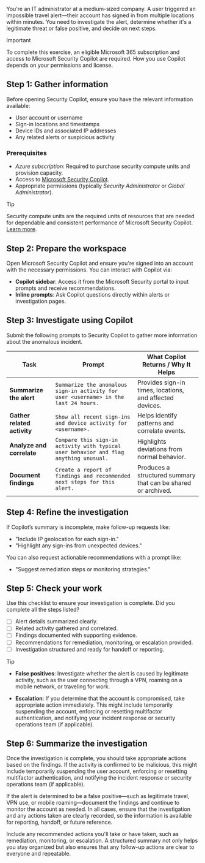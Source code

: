 You're an IT administrator at a medium-sized company. A user triggered an impossible travel alert—their account has signed in from multiple locations within minutes. You need to investigate the alert, determine whether it's a legitimate threat or false positive, and decide on next steps.

> [!IMPORTANT]
> To complete this exercise, an eligible Microsoft 365 subscription and access to Microsoft Security Copilot are required. How you use Copilot depends on your permissions and license.

## Step 1: Gather information

Before opening Security Copilot, ensure you have the relevant information available:

- User account or username
- Sign-in locations and timestamps
- Device IDs and associated IP addresses
- Any related alerts or suspicious activity

### Prerequisites

- *Azure subscription*: Required to purchase security compute units and provision capacity.
- Access to [Microsoft Security Copilot](https://securitycopilot.microsoft.com/).
- Appropriate permissions (typically *Security Administrator* or *Global Administrator*).

> [!TIP]
> Security compute units are the required units of resources that are needed for dependable and consistent performance of Microsoft Security Copilot. [Learn more](/copilot/security/get-started-security-copilot#security-compute-units).

## Step 2: Prepare the workspace

Open Microsoft Security Copilot and ensure you're signed into an account with the necessary permissions. You can interact with Copilot via:

- **Copilot sidebar**: Access it from the Microsoft Security portal to input prompts and receive recommendations.
- **Inline prompts**: Ask Copilot questions directly within alerts or investigation pages.

## Step 3: Investigate using Copilot

Submit the following prompts to Security Copilot to gather more information about the anomalous incident.

| Task                  | Prompt                                                                 | What Copilot Returns / Why It Helps                                         |
|-----------------------|-------------------------------------------------------------------------|-------------------------------------------------------------------------------|
| **Summarize the alert** | `Summarize the anomalous sign-in activity for user <username> in the last 24 hours.` | Provides sign-in times, locations, and affected devices. |
| **Gather related activity** | `Show all recent sign-ins and device activity for <username>.` | Helps identify patterns and correlate events. |
| **Analyze and correlate** | `Compare this sign-in activity with typical user behavior and flag anything unusual.` | Highlights deviations from normal behavior. |
| **Document findings**     | `Create a report of findings and recommended next steps for this alert.` | Produces a structured summary that can be shared or archived. |

## Step 4: Refine the investigation

If Copilot’s summary is incomplete, make follow-up requests like:

- "Include IP geolocation for each sign-in."
- "Highlight any sign-ins from unexpected devices."

You can also request actionable recommendations with a prompt like:

- "Suggest remediation steps or monitoring strategies."

## Step 5: Check your work

Use this checklist to ensure your investigation is complete. Did you complete all the steps listed?

- [ ] Alert details summarized clearly.
- [ ] Related activity gathered and correlated.
- [ ] Findings documented with supporting evidence.
- [ ] Recommendations for remediation, monitoring, or escalation provided.
- [ ] Investigation structured and ready for handoff or reporting.

> [!TIP]
> - **False positives**: Investigate whether the alert is caused by legitimate activity, such as the user connecting through a VPN, roaming on a mobile network, or traveling for work.
>
> - **Escalation**: If you determine that the account is compromised, take appropriate action immediately. This might include temporarily suspending the account, enforcing or resetting multifactor authentication, and notifying your incident response or security operations team (if applicable).

## Step 6: Summarize the investigation

Once the investigation is complete, you should take appropriate actions based on the findings. If the activity is confirmed to be malicious, this might include temporarily suspending the user account, enforcing or resetting multifactor authentication, and notifying the incident response or security operations team (if applicable).

If the alert is determined to be a false positive—such as legitimate travel, VPN use, or mobile roaming—document the findings and continue to monitor the account as needed. In all cases, ensure that the investigation and any actions taken are clearly recorded, so the information is available for reporting, handoff, or future reference.

Include any recommended actions you'll take or have taken, such as remediation, monitoring, or escalation. A structured summary not only helps you stay organized but also ensures that any follow-up actions are clear to everyone and repeatable.
